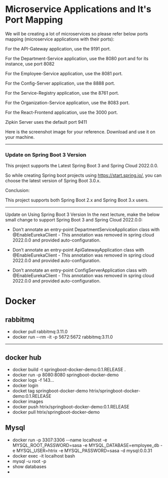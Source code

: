 # Microservice Applications and It's Port Mapping
We will be creating a lot of microservices so please refer below ports mapping (microservice applications with their ports):

For the API-Gateway application, use the 9191 port.

For the Department-Service application, use the 8080 port and for its instance, use port 8082

For the Employee-Service application, use the 8081 port.

For the Config-Server application, use the 8888 port.

For the Service-Registry application, use the 8761 port.

For the Organization-Service application, use the 8083 port.

For the React-Frontend application, use the 3000 port.

Zipkin Server uses the default port 9411

Here is the screenshot image for your reference. Download and use it on your machine.

-----

### Update on Spring Boot 3 Version
This project supports the Latest Spring Boot 3 and Spring Cloud 2022.0.0.

So while creating Spring boot projects using https://start.spring.io/, you can choose the latest version of Spring Boot 3.0.x.

Conclusion:

This project supports both Spring Boot 2.x and Spring Boot 3.x users.

-----

Update on Using Spring Boot 3 Version
In the next lecture, make the below small change to support Spring Boot 3 and Spring Cloud 2022.0.0:

- Don’t annotate an entry-point DepartmentServiceApplication class with @EnableEurekaClient - This annotation was removed in spring cloud 2022.0.0 and provided auto-configuration.

- Don’t annotate an entry-point ApiGatewayApplication class with @EnableEurekaClient - This annotation was removed in spring cloud 2022.0.0 and provided auto-configuration.

- Don’t annotate an entry-point ConfigServerApplication class with @EnableEurekaClient - This annotation was removed in spring cloud 2022.0.0 and provided auto-configuration.

# Docker

## rabbitmq

- docker pull rabbitmq:3.11.0
- docker run --rm -it -p 5672:5672 rabbitmq:3.11.0
-----
## docker hub
- docker build -t springboot-docker-demo:0.1.RELEASE .
- docker run -p 8080:8080 springboot-docker-demo
- docker logs -f 143...
- docker login
- docket tag springboot-docker-demo htrix/springboot-docker-demo:0.1.RELEASE
- docker images
- docker push htrix/springboot-docker-demo:0.1.RELEASE
- docker pull htrix/springboot-docker-demo

## Mysql
- docker run -p 3307:3306 --name localhost -e MYSQL_ROOT_PASSWORD=sasa -e MYSQL_DATABASE=employee_db -e MYSQL_USER=htrix -e MYSQL_PASSWORD=sasa -d mysql:0.0.31
- docker exec -it localhost bash
- mysql -u root -p
- show databases
- 




